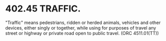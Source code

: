402.45 TRAFFIC.
===============

"Traffic" means pedestrians, ridden or herded animals, vehicles and
other devices, either singly or together, while using for purposes of
travel any street or highway or private road open to public travel. (ORC
4511.01(TT))
